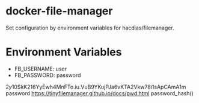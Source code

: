 # docker-file-manager
Set configuration by environment variables for hacdias/filemanager.

# Environment Variables

- FB_USERNAME: user
- FB_PASSWORD: password


$2y$10$kK216YyEwh4MnFTo.iu.VuB9YKujPJa6vKTA2Vkw78i1sApCAmA1m
password
https://tinyfilemanager.github.io/docs/pwd.html
password_hash()